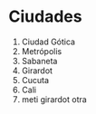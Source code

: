 # Ciudades

1. Ciudad Gótica
2. Metrópolis
3. Sabaneta
4. Girardot
5. Cucuta
6. Cali
7. meti girardot otra